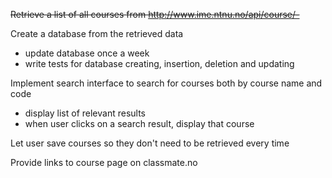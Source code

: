 ~~Retrieve a list of all courses from http://www.ime.ntnu.no/api/course/-~~

Create a database from the retrieved data
 - update database once a week
 - write tests for database creating, insertion, deletion and updating

Implement search interface to search for courses both by course name and code
 - display list of relevant results
 - when user clicks on a search result, display that course

Let user save courses so they don't need to be retrieved every time

Provide links to course page on classmate.no


